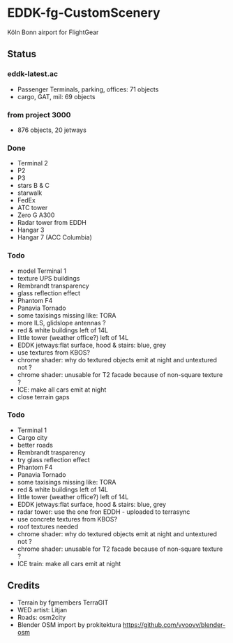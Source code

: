 # EDDK-fg-CustomScenery
Köln Bonn airport for FlightGear

## Status

### eddk-latest.ac
* Passenger Terminals, parking, offices: 71 objects
* cargo, GAT, mil: 69 objects

### from project 3000
* 876 objects, 20 jetways

### Done
* Terminal 2
* P2
* P3
* stars B & C
* starwalk
* FedEx
* ATC tower
* Zero G  A300
* Radar tower from EDDH 
* Hangar 3
* Hangar 7 (ACC Columbia)

### Todo
* model Terminal 1
* texture UPS buildings
* Rembrandt transparency
* glass reflection effect
* Phantom F4
* Panavia Tornado
* some taxisings missing like: TORA 
* more ILS, glidslope antennas ?
* red & white buildings left of 14L
* little tower (weather office?) left of 14L
* EDDK jetways:flat surface, hood & stairs: blue, grey
* use textures from KBOS?
* chrome shader: why do textured objects emit at night and untextured not ?
* chrome shader: unusable for T2 facade because of non-square texture ?
* ICE: make all cars emit at night
* close terrain gaps

### Todo
* Terminal 1
* Cargo city
* better roads
* Rembrandt trasparency
* try glass reflection effect
* Phantom F4
* Panavia Tornado
* some taxisings missing like: TORA 
* red & white buildings left of 14L
* little tower (weather office?) left of 14L
* EDDK jetways:flat surface, hood & stairs: blue, grey
* radar tower: use the one fron EDDH - uploaded to terrasync
* use concrete textures from KBOS?
* roof textures needed
* chrome shader: why do textured objects emit at night and untextured not ?
* chrome shader: unusable for T2 facade because of non-square texture ?
* ICE train: make all cars emit at night

## Credits
* Terrain by fgmembers TerraGIT
* WED artist: Litjan
* Roads: osm2city
* Blender OSM import by prokitektura https://github.com/vvoovv/blender-osm

